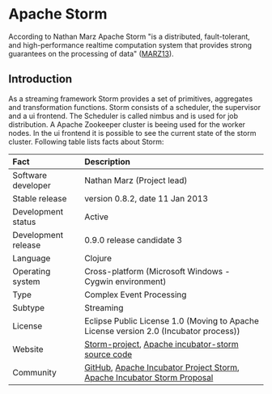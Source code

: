 # Apache Storm

According to Nathan Marz Apache Storm "is a distributed, fault-tolerant, and high-performance realtime computation system that provides strong guarantees on the processing of data" ([MARZ13]).

## Introduction

As a streaming framework Storm provides a set of primitives, aggregates and transformation functions. Storm consists of a scheduler, the supervisor and a ui frontend. The Scheduler is called nimbus and is used for job distribution. A Apache Zookeeper cluster is beeing used for the worker nodes. In the ui frontend it is possible to see the current state of the storm cluster. Following table lists facts about Storm:

| Fact                | Description |
| :--- | :--- |
| Software developer  | Nathan Marz (Project lead) |
| Stable release      | version 0.8.2, date 11 Jan 2013 |
| Development status  | Active |
| Development release | 0.9.0 release candidate 3 |
| Language            | Clojure |
| Operating system    | Cross-platform (Microsoft Windows - Cygwin environment) |
| Type                | Complex Event Processing |
| Subtype             | Streaming |
| License             | Eclipse Public License 1.0 (Moving to Apache License version 2.0 (Incubator process)) |
| Website             | [Storm-project](http://storm-project.net), [Apache incubator-storm source code](https://github.com/apache/incubator-storm) |
| Community           | [GitHub](https://github.com/nathanmarz/storm), [Apache Incubator Project Storm](http://incubator.apache.org/projects/storm.html), [Apache Incubator Storm Proposal](http://wiki.apache.org/incubator/StormProposal) |


[MARZ13]: https://github.com/edlich/streamqueue/blob/master/Streaming/references.md#MARZ13  "Apache Storm Proposal"